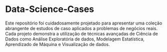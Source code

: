 # Data-Science-Cases
Este repositório foi cuidadosamente projetado para apresentar uma coleção abrangente de estudos de caso aplicados a problemas de negócios reais. Cada projeto demonstra a utilização de técnicas avançadas de Ciência de Dados como Análise Exploratória de dados, Modelagem Estatística, Aprendizado de Máquina e Visualização de dados.
